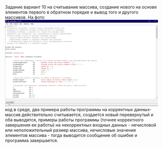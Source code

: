 Задание вариант 10 на считывание массива, создание нового на основе
элементов первого в обратном порядке и вывод того и другого массивов.
На фото 
![](скриншоты/среда.png)
код в среде,
два примера работы программы на корректных данных- массив действительно считывается, создается новый перевернутый и оба выводятся,
примеры работы программы (точнее корректного завершения ее работы) 
на некорректных входных данных - нечисловой или неположительный размер массива, 
нечисловые значения элементов массива - тогда выводится сообщение об ошибке и программа завершается.
